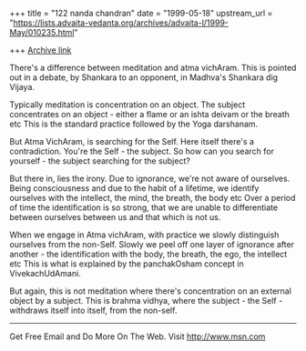 +++
title = "122 nanda chandran"
date = "1999-05-18"
upstream_url = "https://lists.advaita-vedanta.org/archives/advaita-l/1999-May/010235.html"

+++
[Archive link](https://lists.advaita-vedanta.org/archives/advaita-l/1999-May/010235.html)

There's a difference between meditation and atma vichAram. This is pointed
out in a debate, by Shankara to an opponent, in Madhva's Shankara dig
Vijaya.

Typically meditation is concentration on an object. The subject concentrates
on an object - either a flame or an ishta deivam or the breath etc This is
the standard practice followed by the Yoga darshanam.

But Atma VichAram, is searching for the Self. Here itself there's a
contradiction. You're the Self - the subject. So how can you search for
yourself - the subject searching for the subject?

But there in, lies the irony. Due to ignorance, we're not aware of
ourselves. Being consciousness and due to the habit of a lifetime, we
identify ourselves with the intellect, the mind, the breath, the body etc
Over a period of time the identification is so strong, that we are unable to
differentiate between ourselves between us and that which is not us.

When we engage in Atma vichAram, with practice we slowly distinguish
ourselves from the non-Self. Slowly we peel off one layer of ignorance after
another - the identification with the body, the breath, the ego, the
intellect etc This is what is explained by the panchakOsham concept in
VivekachUdAmani.

But again, this is not meditation where there's concentration on an external
object by a subject. This is brahma vidhya, where the subject - the Self -
withdraws itself into itself, from the non-self.


_______________________________________________________________
Get Free Email and Do More On The Web. Visit http://www.msn.com

